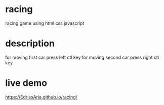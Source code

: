 # racing
racing game using html css javascript 
# description 
for moving first car press left ctl key
for moving second car press right ctl key
# live demo 
https://EdrissAria.github.io/racing/
